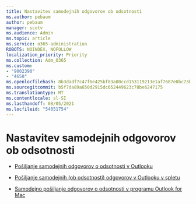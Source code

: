 ```yaml
---
title: Nastavitev samodejnih odgovorov ob odsotnosti
ms.author: pebaum
author: pebaum
manager: scotv
ms.audience: Admin
ms.topic: article
ms.service: o365-administration
ROBOTS: NOINDEX, NOFOLLOW
localization_priority: Priority
ms.collection: Adm_O365
ms.custom:
- "9002390"
- "4658"
ms.openlocfilehash: 8b3dadf7c47f6e425bf83a00ccd153119213e1af7687e0bc73b35384ec9a7ae2
ms.sourcegitcommit: b5f7da89a650d2915dc652449623c78be6247175
ms.translationtype: MT
ms.contentlocale: sl-SI
ms.lasthandoff: 08/05/2021
ms.locfileid: "54051754"
---
```

# <a name="setting-up-out-of-office-automatic-replies"></a>Nastavitev samodejnih odgovorov ob odsotnosti

- [Pošiljanje samodejnih odgovorov o odsotnosti v Outlooku](https://support.office.com/article/9742f476-5348-4f9f-997f-5e208513bd67)

- [Pošiljanje samodejnih (ob odsotnosti) odgovorov v Outlooku v spletu](https://support.office.com/article/0c193ab0-b9e1-4058-84be-a5b014242290)

- [Samodejno pošiljanje odgovorov o odsotnosti v programu Outlook for Mac](https://support.office.com/article/4e07ab75-beda-4f9e-bcdc-44471ebacdee)
